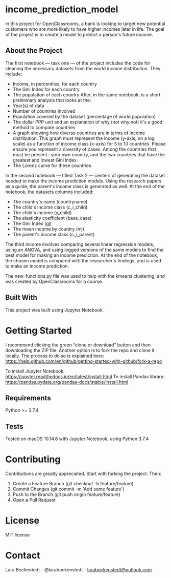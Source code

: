 # income_prediction_model
In this project for OpenClassrooms, a bank is looking to target new potential customers who are more likely to have higher incomes later in life. The goal of the project is to create a model to predict a person's future income.

## About the Project
The first notebook — task one — of the project includes the code for cleaning the necessary datasets from the world income distribution. They include: 
* Income, in percentiles, for each country
* The Gini Index for each country
* The population of each country
After, in the same notebook, is a short preliminary analysis that looks at the:
* Year(s) of data
* Number of countries involved
* Population covered by the dataset (percentage of world population)
* The dollar PPP unit and an explanation of why (not why not) it's a good method to compare countries 
* A graph showing how diverse countries are in terms of income distribution. This graph must represent the income (y-axis, on a log scale) as a function of income class (x-axis) for 5 to 10 countries. Please ensure you represent a diversity of cases. Among the countries that must be present : your own country, and the two countries that have the greatest and lowest Gini index.
* The Lorenz curve for these countries

In the second notebook — titled Task 2 — centers of generating the dataset needed to make the income prediction models. Using the research papers as a guide, the parent's income class is generated as well. At the end of the notebook, the datasets columns included:

* The country's name (countryname)
* The child's income class (c_i_child)
* The child's income (y_child)
* The elasticity coefficient (base_case)
* The Gini Index (gj)
* The mean income by country (mj)
* The parent's income class (c_i_parent)

The third income involves comparing several linear regression models, using an ANOVA, and using logged versions of the same models to find the best model for making an income prediction. At the end of the notebook, the chosen model is compared with the researcher's findings, and is used to make an income prediction. 

The new_functions.py file was used to help with the kmeans clustering, and was created by OpenClassrooms for a course.

## Built With
This project was built using Jupyter Notebook.

# Getting Started
I recommend clicking the green “clone or download” button and then downloading the ZIP file. Another option is to fork the repo and clone it locally. The process to do so is explained here: https://help.github.com/en/github/getting-started-with-github/fork-a-repo

To install Jupyter Notebook: https://jupyter.readthedocs.io/en/latest/install.html
To install Pandas library: https://pandas.pydata.org/pandas-docs/stable/install.html

## Requirements
Python >= 3.7.4

## Tests
Tested on macOS 10.14.6 with Jupyter Notebook, using Python 3.7.4

# Contributing
Contributions are greatly appreciated. Start with forking the project. Then: 
1. Create a Feature Branch (git checkout -b feature/feature)
2. Commit Changes (git commit -m 'Add some feature')
3. Push to the Branch (git push origin feature/feature)
4. Open a Pull Request

# License
MIT license

# Contact
Lara Bockentedt - @larabockenstedt - larabockenstedt@outlook.com
